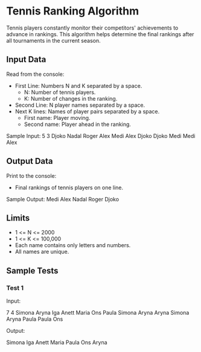 # Tennis Ranking Algorithm

Tennis players constantly monitor their competitors' achievements to advance in rankings. This algorithm helps determine the final rankings after all tournaments in the current season.

## Input Data

Read from the console:
- First Line: Numbers N and K separated by a space.
  - N: Number of tennis players.
  - K: Number of changes in the ranking.
- Second Line: N player names separated by a space.
- Next K lines: Names of player pairs separated by a space.
  - First name: Player moving.
  - Second name: Player ahead in the ranking.

Sample Input:
5 3
Djoko Nadal Roger Alex Medi
Alex Djoko
Djoko Medi
Medi Alex


## Output Data

Print to the console:
- Final rankings of tennis players on one line.

Sample Output:
Medi Alex Nadal Roger Djoko


## Limits
- 1 <= N <= 2000
- 1 <= K <= 100,000
- Each name contains only letters and numbers.
- All names are unique.

## Sample Tests

### Test 1
Input:

7 4
Simona Aryna Iga Anett Maria Ons Paula
Simona Aryna
Aryna Simona
Aryna Paula
Paula Ons

Output:

Simona Iga Anett Maria Paula Ons Aryna
